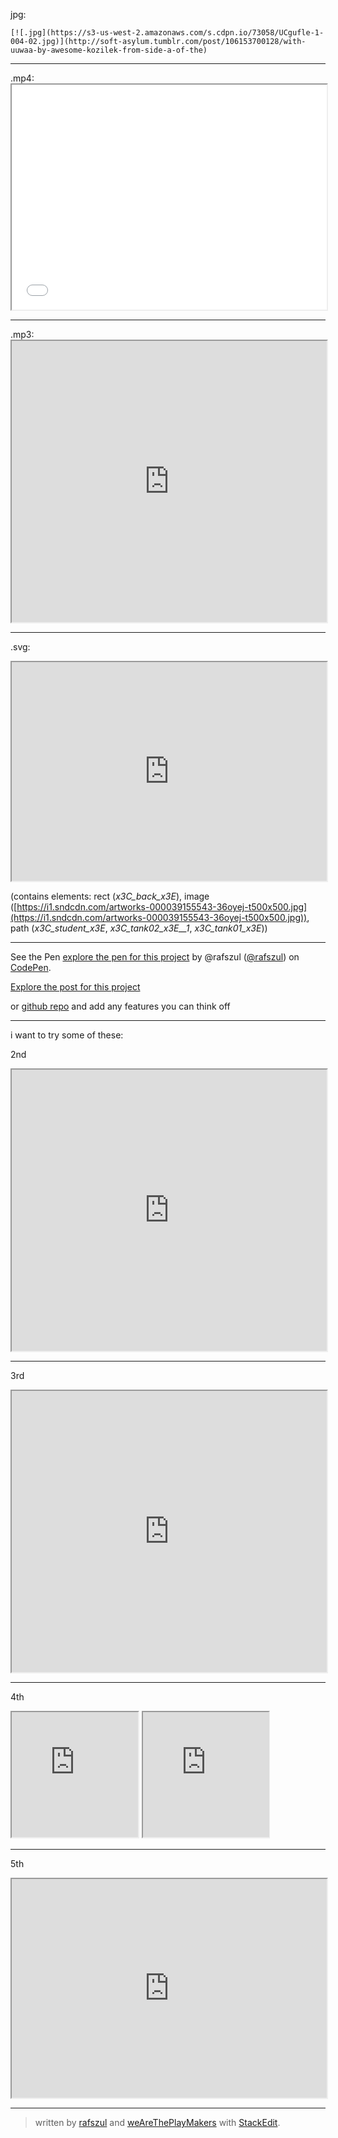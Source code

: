 jpg: 

    [![.jpg](https://s3-us-west-2.amazonaws.com/s.cdpn.io/73058/UCgufle-1-004-02.jpg)](http://soft-asylum.tumblr.com/post/106153700128/with-uuwaa-by-awesome-kozilek-from-side-a-of-the) 

* * *

.mp4:
    <iframe src="//www.youtube.com/embed/d7IPYH4OZe8?rel=0&controls=0&showinfo=0" allowfullscreen="" height="360" width="100%"></iframe> 

* * *

.mp3:
    <iframe scrolling="no" src="https://w.soundcloud.com/player/?url=https%3A//api.soundcloud.com/tracks/76426189&auto_play=false&hide_related=false&show_comments=true&show_user=true&show_reposts=false&visual=true" height="450" width="100%"></iframe> 

* * *

.svg:

<iframe scrolling="no" src="http://codepen.io/rafszul/embed/MYjEYL/" allowfullscreen="true" height="350" width="100%">See the Pen <a href="http://codepen.io/rafszul/pen/MYjEYL/">fuk-da-popo-svg-poster-004</a> by @rafszul (<a href="http://codepen.io/rafszul">@rafszul</a>) on <a href="http://codepen.io">CodePen</a>.&#10;</iframe> 

(contains elements: rect (_x3C_back_x3E_), image ([https://i1.sndcdn.com/artworks-000039155543-36oyej-t500x500.jpg](https://i1.sndcdn.com/artworks-000039155543-36oyej-t500x500.jpg)), path (_x3C_student_x3E_, _x3C_tank02_x3E__1_, _x3C_tank01_x3E_))

* * *
<p data-height="109" data-theme-id="10956" data-slug-hash="EagbEo" data-default-tab="result" data-user="rafszul" class='codepen'>See the Pen <a href='http://codepen.io/rafszul/pen/MYjEYL'>explore the pen for this project</a> by @rafszul (<a href='http://codepen.io/rafszul'>@rafszul</a>) on <a href='http://codepen.io'>CodePen</a>.</p>
<script async src="//assets.codepen.io/assets/embed/ei.js"></script>

<a href="http://codepen.io/rafszul/syntax-error/collections-of-pens-as-plugins" id="codepen">Explore the post for this project</a>

 or [github repo](https://github.com/noviceapp-com/FUK-DA-POPO-SIDE-A-Kozilek-Uuwaa) and add any features you can think off

* * *

i want to try some of these:

2nd

<iframe scrolling="no" src="http://codepen.io/rafszul/embed/bNERPL/" allowfullscreen="true" height="450" width="100%">See the Pen <a href="http://codepen.io/rafszul/pen/bNERPL/">Look Ma, no CSS nor JS!!!</a> by @rafszul (<a href="http://codepen.io/rafszul">@rafszul</a>) on <a href="http://codepen.io">CodePen</a>.&#10;</iframe>

* * *

3rd

<iframe scrolling="no" src="http://codepen.io/rafszul/embed/WbxEeO/" allowfullscreen="true" height="450" width="100%">See the Pen <a href="http://codepen.io/rafszul/pen/WbxEeO/">CSS3 Webkit Video Shard</a> by @rafszul (<a href="http://codepen.io/rafszul">@rafszul</a>) on <a href="http://codepen.io">CodePen</a>.&#10;</iframe>

* * *

4th

<iframe scrolling="no" src="http://codepen.io/rafszul/embed/czgJp/" allowfullscreen="true" height="200" width="40%">See the Pen <a href="http://codepen.io/rafszul/pen/czgJp/">Holographic Display Effect v1</a> by @rafszul (<a href="http://codepen.io/rafszul">@rafszul</a>) on <a href="http://codepen.io">CodePen</a>.&#10;</iframe>

<iframe scrolling="no" src="http://codepen.io/rafszul/embed/wBvePR/" allowfullscreen="true" height="200" width="40%">See the Pen <a href="http://codepen.io/rafszul/pen/wBvePR/">404 - Glitched out</a> by @rafszul (<a href="http://codepen.io/rafszul">@rafszul</a>) on <a href="http://codepen.io">CodePen</a>.&#10;</iframe>

* * *

5th

<iframe scrolling="no" src="http://codepen.io/rafszul/embed/MYadQm/" allowfullscreen="true" height="350" width="100%">See the Pen <a href="http://codepen.io/rafszul/pen/MYadQm/">CSS-only parallax effect test</a> by @rafszul (<a href="http://codepen.io/rafszul">@rafszul</a>) on <a href="http://codepen.io">CodePen</a>.&#10;</iframe>

* * *

> written by [rafszul](https://github.com/rafszul) and [weAreThePlayMakers](http://wearetheplaymakers.com/) with [StackEdit](https://stackedit.io/).

